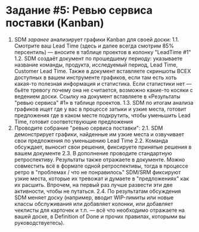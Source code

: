 # Задание #5: Ревью сервиса поставки (Kanban)

1. SDM _заранее_ анализирует графики Kanban для своей доски:
1.1. Смотрите ваш Lead Time (здесь и далее всегда смотрим 85% персентиль) — вносите в таблице проектов в колонку "LeadTime #1"
1.2. SDM создаёт документ по прошедшему периоду: указываете название команды, продукта, исследуемый период, Lead Time, Customer Lead Time. Также в документ вставляете скриншоты ВСЕХ доступных в вашем инструменте графиков, если там есть хоть какая-то полезная информация и статистика. Если статистики нет — бьёте тревогу почему она не считается, возможно какие-то косяки с ведением доски. Ссылку на документ вставляете в «Результаты "ревью сервиса" #1» в таблице проектов.
1.3. SDM по итогам анализа графиков ищет где у вас в процессе затыки и узкие места, готовит предложения где в каком месте подкрутить, чтобы уменьшить Lead Time, готовит соответствующие предложения
2. Проводите собрание "ревью сервиса поставки":
2.1. SDM демонстрирует графики, найденные им узкие места и озвучивает свои предложения по уменьшению Lead Time
2.2. Команда обсуждает, выносит свои решения, фиксируете принятые решения в вашем документе
2.3. В дополнение проводите стандартную ретроспективу. Результаты также отражаете в документе. Можно совместить всё в формате одной ретроспективы, тогда в процессе ретро в "проблемах / что не понравилось" SDM/SRM фиксируют узкие места, которые их тревожат и думаете в "предложениях" как их расшить. Впрочем, на первый раз лучше развести эти две активности, чтобы не путаться.
2.4. По результатам обсуждения SDM меняет доску (например, вводит WIP-лимиты или новые классы обслуживания или добавляет колонки, или добавляет чеклисты для карточек и т.п. — всё что необходимо отражаете на вашей доске, в Definition of Done и прочих правилах, которыми вы руководствуетесь).

